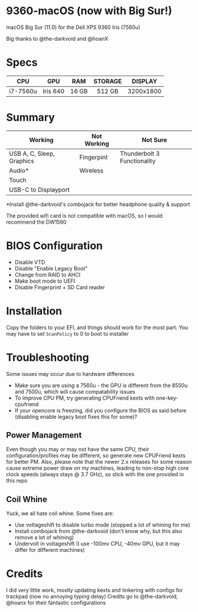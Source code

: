 # 9360-macOS (now with Big Sur!)
macOS Big Sur (11.0) for the Dell XPS 9360 Iris (7560u)

Big thanks to @the-darkvoid and @hoanX

# Specs
|    CPU   |   GPU    |  RAM  | STORAGE |    DISPLAY    |
|:--------:|:--------:|:-----:|:-------:|:-------------:|
| i7-7560u | Iris 640 | 16 GB |  512 GB |   3200x1800   |

# Summary
| Working                          | Not Working                   | Not Sure                    |
|----------------------------------|-------------------------------|-----------------------------|
| USB A, C, Sleep, Graphics        | Fingerpint                    | Thunderbolt 3 Functionality |
| Audio*                           | Wireless                      |                             |
| Touch                            |                               |                             |
| USB-C to Displayport             |                               |                             |

\*Install @the-darkvoid's combojack for better headphone quality & support

The provided wifi card is not compatible with macOS, so I would recommend the DW1560

# BIOS Configuration
- Disable VTD
- Disable "Enable Legacy Boot"
- Change from RAID to AHCI
- Make boot mode to UEFI
- Disable Fingerprint + SD Card reader

# Installation
Copy the folders to your EFI, and things should work for the most part. You may have to set ``ScanPolicy`` to 0 to boot to installer

# Troubleshooting
Some issues may occur due to hardware differences
- Make sure you are using a 7560u - the GPU is different from the 8550u and 7500u, which will cause compatability issues
- To improve CPU PM, try generating CPUFriend kexts with one-key-cpufriend
- If your opencore is freezing, did you configure the BIOS as said before (disabling enable legacy boot fixes this for some)?

## Power Management
Even though you may or may not have the same CPU, their configuration/profiles may be different, so generate new CPUFriend kexts for better PM.
Also, please note that the newer 2.x releases for some reason cause extreme power draw on my machines, leading to non-stop high core clock speeds (always stays @ 3.7 GHz), so stick with the one provided in this repo

## Coil Whine
Yuck, we all hate coil whine. Some fixes are:
- Use voltageshift to disable turbo mode (stopped a lot of whining for me)
- Install combojack from @the-darkvoid (don't know why, but this also remove a lot of whining)
- Undervolt in voltageshift (I use -100mv CPU, -40mv GPU, but it may differ for different machines)

# Credits
I did very little work, mostly updating kexts and tinkering with configs for trackpad (now no annoying typing delay)
Credits go to @the-darkvoid, @hoanx for their fantastic configurations
